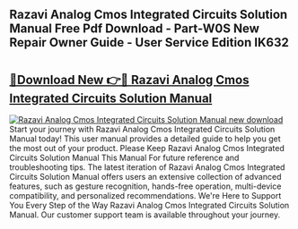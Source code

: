 ## Razavi Analog Cmos Integrated Circuits Solution Manual Free Pdf Download - Part-W0S New Repair Owner Guide - User Service Edition IK632

# <h2><a href="http://bc74929.oget.top/?id=Razavi+Analog+Cmos+Integrated+Circuits+Solution+Manual">🔗Download New 👉🔴 Razavi Analog Cmos Integrated Circuits Solution Manual</a></h2>

[![Razavi Analog Cmos Integrated Circuits Solution Manual new download](https://i.imgur.com/5g1atiW.png)](http://bc74929.oget.top/?id=Razavi+Analog+Cmos+Integrated+Circuits+Solution+Manual)
Start your journey with Razavi Analog Cmos Integrated Circuits Solution Manual today! This user manual provides a detailed guide to help you get the most out of your product. Please Keep Razavi Analog Cmos Integrated Circuits Solution Manual This Manual For future reference and troubleshooting tips. The latest iteration of Razavi Analog Cmos Integrated Circuits Solution Manual offers users an extensive collection of advanced features, such as gesture recognition, hands-free operation, multi-device compatibility, and personalized recommendations. We're Here to Support You Every Step of the Way Razavi Analog Cmos Integrated Circuits Solution Manual. Our customer support team is available throughout your journey.
